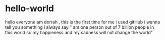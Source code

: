 # hello-world

hello everyone
am dorrah , this is the first time for me i used gitHub 
i wanna tell you something
i always say " am one person out of 7 billion people in this world
so my happieness and my sadness will not change the world"


